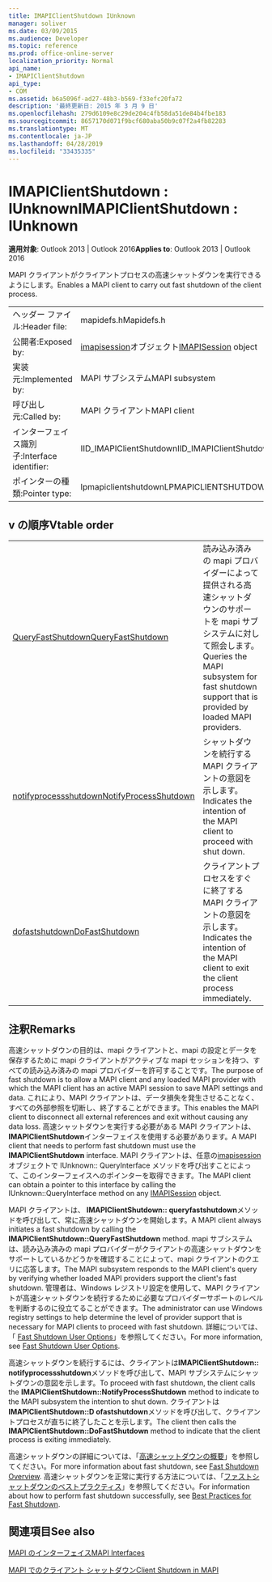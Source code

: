 ```yaml
---
title: IMAPIClientShutdown IUnknown
manager: soliver
ms.date: 03/09/2015
ms.audience: Developer
ms.topic: reference
ms.prod: office-online-server
localization_priority: Normal
api_name:
- IMAPIClientShutdown
api_type:
- COM
ms.assetid: b6a5096f-ad27-48b3-b569-f33efc20fa72
description: '最終更新日: 2015 年 3 月 9 日'
ms.openlocfilehash: 279d6109e8c29de204c4fb58da51de84b4fbe183
ms.sourcegitcommit: 8657170d071f9bcf680aba50b9c07f2a4fb82283
ms.translationtype: MT
ms.contentlocale: ja-JP
ms.lasthandoff: 04/28/2019
ms.locfileid: "33435335"
---
```

# <a name="imapiclientshutdown--iunknown"></a><span data-ttu-id="610ac-103">IMAPIClientShutdown : IUnknown</span><span class="sxs-lookup"><span data-stu-id="610ac-103">IMAPIClientShutdown : IUnknown</span></span>

  
  
<span data-ttu-id="610ac-104">**適用対象**: Outlook 2013 | Outlook 2016</span><span class="sxs-lookup"><span data-stu-id="610ac-104">**Applies to**: Outlook 2013 | Outlook 2016</span></span> 
  
<span data-ttu-id="610ac-105">MAPI クライアントがクライアントプロセスの高速シャットダウンを実行できるようにします。</span><span class="sxs-lookup"><span data-stu-id="610ac-105">Enables a MAPI client to carry out fast shutdown of the client process.</span></span> 
  
|||
|:-----|:-----|
|<span data-ttu-id="610ac-106">ヘッダー ファイル:</span><span class="sxs-lookup"><span data-stu-id="610ac-106">Header file:</span></span>  <br/> |<span data-ttu-id="610ac-107">mapidefs.h</span><span class="sxs-lookup"><span data-stu-id="610ac-107">Mapidefs.h</span></span>  <br/> |
|<span data-ttu-id="610ac-108">公開者:</span><span class="sxs-lookup"><span data-stu-id="610ac-108">Exposed by:</span></span>  <br/> |<span data-ttu-id="610ac-109">[imapisession](imapisessioniunknown.md)オブジェクト</span><span class="sxs-lookup"><span data-stu-id="610ac-109">[IMAPISession](imapisessioniunknown.md) object</span></span>  <br/> |
|<span data-ttu-id="610ac-110">実装元:</span><span class="sxs-lookup"><span data-stu-id="610ac-110">Implemented by:</span></span>  <br/> |<span data-ttu-id="610ac-111">MAPI サブシステム</span><span class="sxs-lookup"><span data-stu-id="610ac-111">MAPI subsystem</span></span>  <br/> |
|<span data-ttu-id="610ac-112">呼び出し元:</span><span class="sxs-lookup"><span data-stu-id="610ac-112">Called by:</span></span>  <br/> |<span data-ttu-id="610ac-113">MAPI クライアント</span><span class="sxs-lookup"><span data-stu-id="610ac-113">MAPI client</span></span>  <br/> |
|<span data-ttu-id="610ac-114">インターフェイス識別子:</span><span class="sxs-lookup"><span data-stu-id="610ac-114">Interface identifier:</span></span>  <br/> |<span data-ttu-id="610ac-115">IID_IMAPIClientShutdown</span><span class="sxs-lookup"><span data-stu-id="610ac-115">IID_IMAPIClientShutdown</span></span>  <br/> |
|<span data-ttu-id="610ac-116">ポインターの種類:</span><span class="sxs-lookup"><span data-stu-id="610ac-116">Pointer type:</span></span>  <br/> |<span data-ttu-id="610ac-117">lpmapiclientshutdown</span><span class="sxs-lookup"><span data-stu-id="610ac-117">LPMAPICLIENTSHUTDOWN</span></span>  <br/> |
   
## <a name="vtable-order"></a><span data-ttu-id="610ac-118">v の順序</span><span class="sxs-lookup"><span data-stu-id="610ac-118">Vtable order</span></span>

|||
|:-----|:-----|
|[<span data-ttu-id="610ac-119">QueryFastShutdown</span><span class="sxs-lookup"><span data-stu-id="610ac-119">QueryFastShutdown</span></span>](imapiclientshutdown-queryfastshutdown.md) <br/> |<span data-ttu-id="610ac-120">読み込み済みの mapi プロバイダーによって提供される高速シャットダウンのサポートを mapi サブシステムに対して照会します。</span><span class="sxs-lookup"><span data-stu-id="610ac-120">Queries the MAPI subsystem for fast shutdown support that is provided by loaded MAPI providers.</span></span>  <br/> |
|[<span data-ttu-id="610ac-121">notifyprocessshutdown</span><span class="sxs-lookup"><span data-stu-id="610ac-121">NotifyProcessShutdown</span></span>](imapiclientshutdown-notifyprocessshutdown.md) <br/> |<span data-ttu-id="610ac-122">シャットダウンを続行する MAPI クライアントの意図を示します。</span><span class="sxs-lookup"><span data-stu-id="610ac-122">Indicates the intention of the MAPI client to proceed with shut down.</span></span>  <br/> |
|[<span data-ttu-id="610ac-123">dofastshutdown</span><span class="sxs-lookup"><span data-stu-id="610ac-123">DoFastShutdown</span></span>](imapiclientshutdown-dofastshutdown.md) <br/> |<span data-ttu-id="610ac-124">クライアントプロセスをすぐに終了する MAPI クライアントの意図を示します。</span><span class="sxs-lookup"><span data-stu-id="610ac-124">Indicates the intention of the MAPI client to exit the client process immediately.</span></span>  <br/> |
   
## <a name="remarks"></a><span data-ttu-id="610ac-125">注釈</span><span class="sxs-lookup"><span data-stu-id="610ac-125">Remarks</span></span>

<span data-ttu-id="610ac-126">高速シャットダウンの目的は、mapi クライアントと、mapi の設定とデータを保存するために mapi クライアントがアクティブな mapi セッションを持つ、すべての読み込み済みの mapi プロバイダーを許可することです。</span><span class="sxs-lookup"><span data-stu-id="610ac-126">The purpose of fast shutdown is to allow a MAPI client and any loaded MAPI provider with which the MAPI client has an active MAPI session to save MAPI settings and data.</span></span> <span data-ttu-id="610ac-127">これにより、MAPI クライアントは、データ損失を発生させることなく、すべての外部参照を切断し、終了することができます。</span><span class="sxs-lookup"><span data-stu-id="610ac-127">This enables the MAPI client to disconnect all external references and exit without causing any data loss.</span></span> <span data-ttu-id="610ac-128">高速シャットダウンを実行する必要がある MAPI クライアントは、 **IMAPIClientShutdown**インターフェイスを使用する必要があります。</span><span class="sxs-lookup"><span data-stu-id="610ac-128">A MAPI client that needs to perform fast shutdown must use the **IMAPIClientShutdown** interface.</span></span> <span data-ttu-id="610ac-129">MAPI クライアントは、任意の[imapisession](imapisessioniunknown.md)オブジェクトで IUnknown:: QueryInterface メソッドを呼び出すことによって、このインターフェイスへのポインターを取得できます。</span><span class="sxs-lookup"><span data-stu-id="610ac-129">The MAPI client can obtain a pointer to this interface by calling the IUnknown::QueryInterface method on any [IMAPISession](imapisessioniunknown.md) object.</span></span> 
  
<span data-ttu-id="610ac-130">MAPI クライアントは、 **IMAPIClientShutdown:: queryfastshutdown**メソッドを呼び出して、常に高速シャットダウンを開始します。</span><span class="sxs-lookup"><span data-stu-id="610ac-130">A MAPI client always initiates a fast shutdown by calling the **IMAPIClientShutdown::QueryFastShutdown** method.</span></span> <span data-ttu-id="610ac-131">mapi サブシステムは、読み込み済みの mapi プロバイダーがクライアントの高速シャットダウンをサポートしているかどうかを確認することによって、mapi クライアントのクエリに応答します。</span><span class="sxs-lookup"><span data-stu-id="610ac-131">The MAPI subsystem responds to the MAPI client's query by verifying whether loaded MAPI providers support the client's fast shutdown.</span></span> <span data-ttu-id="610ac-132">管理者は、Windows レジストリ設定を使用して、MAPI クライアントが高速シャットダウンを続行するために必要なプロバイダーサポートのレベルを判断するのに役立てることができます。</span><span class="sxs-lookup"><span data-stu-id="610ac-132">The administrator can use Windows registry settings to help determine the level of provider support that is necessary for MAPI clients to proceed with fast shutdown.</span></span> <span data-ttu-id="610ac-133">詳細については、「 [Fast Shutdown User Options](fast-shutdown-user-options.md)」を参照してください。</span><span class="sxs-lookup"><span data-stu-id="610ac-133">For more information, see [Fast Shutdown User Options](fast-shutdown-user-options.md).</span></span>
  
<span data-ttu-id="610ac-134">高速シャットダウンを続行するには、クライアントは**IMAPIClientShutdown:: notifyprocessshutdown**メソッドを呼び出して、MAPI サブシステムにシャットダウンの意図を示します。</span><span class="sxs-lookup"><span data-stu-id="610ac-134">To proceed with fast shutdown, the client calls the **IMAPIClientShutdown::NotifyProcessShutdown** method to indicate to the MAPI subsystem the intention to shut down.</span></span> <span data-ttu-id="610ac-135">クライアントは**IMAPIClientShutdown::D ofastshutdown**メソッドを呼び出して、クライアントプロセスが直ちに終了したことを示します。</span><span class="sxs-lookup"><span data-stu-id="610ac-135">The client then calls the **IMAPIClientShutdown::DoFastShutdown** method to indicate that the client process is exiting immediately.</span></span> 
  
<span data-ttu-id="610ac-136">高速シャットダウンの詳細については、「[高速シャットダウンの概要](fast-shutdown-overview.md)」を参照してください。</span><span class="sxs-lookup"><span data-stu-id="610ac-136">For more information about fast shutdown, see [Fast Shutdown Overview](fast-shutdown-overview.md).</span></span> <span data-ttu-id="610ac-137">高速シャットダウンを正常に実行する方法については、「[ファストシャットダウンのベストプラクティス](best-practices-for-fast-shutdown.md)」を参照してください。</span><span class="sxs-lookup"><span data-stu-id="610ac-137">For information about how to perform fast shutdown successfully, see [Best Practices for Fast Shutdown](best-practices-for-fast-shutdown.md).</span></span>
  
## <a name="see-also"></a><span data-ttu-id="610ac-138">関連項目</span><span class="sxs-lookup"><span data-stu-id="610ac-138">See also</span></span>



[<span data-ttu-id="610ac-139">MAPI のインターフェイス</span><span class="sxs-lookup"><span data-stu-id="610ac-139">MAPI Interfaces</span></span>](mapi-interfaces.md)
  
[<span data-ttu-id="610ac-140">MAPI でのクライアント シャットダウン</span><span class="sxs-lookup"><span data-stu-id="610ac-140">Client Shutdown in MAPI</span></span>](client-shutdown-in-mapi.md)

